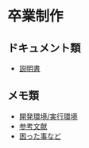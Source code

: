 # 卒業制作

## ドキュメント類

-   [説明書](manual.md)

## メモ類

-   [開発環境/実行環境](environment.md)
-   [参考文献](reference.md)
-   [困った事など](stumbles.md)

